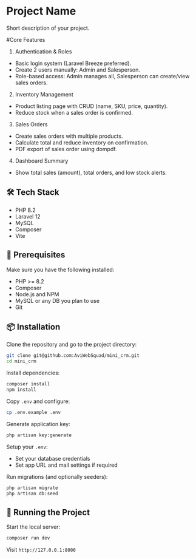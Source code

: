 # Project Name

Short description of your project.

#Core Features
1. Authentication &amp; Roles
 - Basic login system (Laravel Breeze preferred).
 - Create 2 users manually: Admin and Salesperson.
 - Role-based access: Admin manages all, Salesperson can create/view sales orders.
2. Inventory Management
 - Product listing page with CRUD (name, SKU, price, quantity).
 - Reduce stock when a sales order is confirmed.
3. Sales Orders
 - Create sales orders with multiple products.
 - Calculate total and reduce inventory on confirmation.
 - PDF export of sales order using dompdf.
4. Dashboard Summary
 - Show total sales (amount), total orders, and low stock alerts.

## 🛠️ Tech Stack

- PHP 8.2
- Laravel 12
- MySQL
- Composer
- Vite

## 🧰 Prerequisites

Make sure you have the following installed:

- PHP >= 8.2
- Composer
- Node.js and NPM
- MySQL or any DB you plan to use
- Git

## 📦 Installation

Clone the repository and go to the project directory:

```bash
git clone git@github.com:AviWebSquad/mini_crm.git
cd mini_crm
```

Install dependencies:

```bash
composer install
npm install
```

Copy `.env` and configure:

```bash
cp .env.example .env
```

Generate application key:

```bash
php artisan key:generate
```

Setup your `.env`:

- Set your database credentials
- Set app URL and mail settings if required

Run migrations (and optionally seeders):

```bash
php artisan migrate
php artisan db:seed
```

## 🏃 Running the Project

Start the local server:

```bash
composer run dev
```

Visit `http://127.0.0.1:8000`
